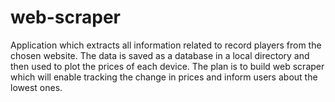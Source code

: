 # web-scraper
Application which extracts all information related to record players from the chosen website. The data is saved as a database in 
a local directory and then used to plot the prices of each device. The plan is to build web scraper which will enable tracking the 
change in prices and inform users about the lowest ones.
